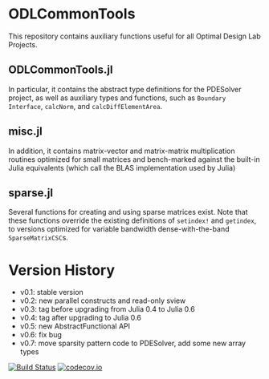 # ODLCommonTools
 
This repository contains auxiliary functions useful for all Optimal Design Lab Projects.

## ODLCommonTools.jl
In particular, it contains the abstract type definitions for the PDESolver 
project, as well as auxiliary types and functions, such as `Boundary` 
`Interface`, `calcNorm`, and `calcDiffElementArea`.

## misc.jl
In addition, it contains matrix-vector and matrix-matrix multiplication 
routines optimized for small matrices and bench-marked against the built-in
Julia equivalents (which call the BLAS implementation used by Julia)

## sparse.jl
Several functions for creating and using sparse matrices exist.
Note that these functions override the existing definitions of 
`setindex!` and `getindex`, to versions optimized for variable
bandwidth dense-with-the-band `SparseMatrixCSC`s.


# Version History

 * v0.1: stable version
 * v0.2: new parallel constructs and read-only sview
 * v0.3: tag before upgrading from Julia 0.4 to Julia 0.6
 * v0.4: tag after upgrading to Julia 0.6
 * v0.5: new AbstractFunctional API
 * v0.6: fix bug
 * v0.7: move sparsity pattern code to PDESolver, add some new array types

[![Build Status](https://travis-ci.org/OptimalDesignLab/ODLCommonTools.jl.svg)](https://travis-ci.org/OptimalDesignLab/ODLCommonTools.jl)
[![codecov.io](https://codecov.io/github/OptimalDesignLab/ODLCommonTools.jl/coverage.svg?branch=master)](https://codecov.io/github/OptimalDesignLab/ODLCommonTools.jl?branch=master)
